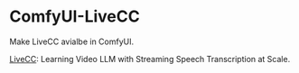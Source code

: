 # ComfyUI-LiveCC

Make LiveCC avialbe in ComfyUI.

[LiveCC](https://github.com/showlab/livecc): Learning Video LLM with Streaming Speech Transcription at Scale.
